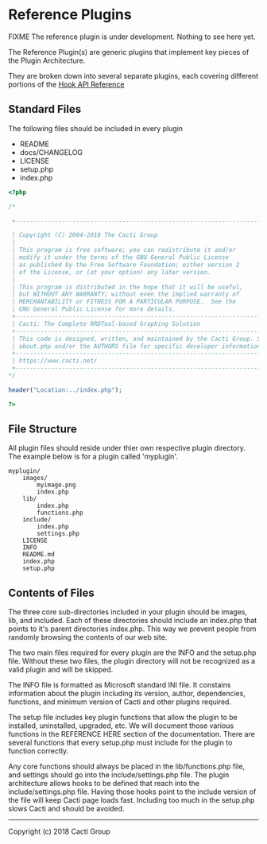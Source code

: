 # Reference Plugins

FIXME The reference plugin is under development.  Nothing to see here yet.

The Reference Plugin(s) are generic plugins that implement key pieces of the
Plugin Architecture.

They are broken down into several separate plugins, each covering different
portions of the [Hook API Reference](Plugin-Hook-API-Ref.md)

## Standard Files

The following files should be included in every plugin

* README
* docs/CHANGELOG
* LICENSE
* setup.php
* index.php

```php
<?php

/*

 +-------------------------------------------------------------------------+

 | Copyright (C) 2004-2018 The Cacti Group                                 |
 |                                                                         |
 | This program is free software; you can redistribute it and/or           |
 | modify it under the terms of the GNU General Public License             |
 | as published by the Free Software Foundation; either version 2          |
 | of the License, or (at your option) any later version.                  |
 |                                                                         |
 | This program is distributed in the hope that it will be useful,         |
 | but WITHOUT ANY WARRANTY; without even the implied warranty of          |
 | MERCHANTABILITY or FITNESS FOR A PARTICULAR PURPOSE.  See the           |
 | GNU General Public License for more details.                            |
 +-------------------------------------------------------------------------+
 | Cacti: The Complete RRDTool-based Graphing Solution                     |
 +-------------------------------------------------------------------------+
 | This code is designed, written, and maintained by the Cacti Group. See  |
 | about.php and/or the AUTHORS file for specific developer information.   |
 +-------------------------------------------------------------------------+
 | https://www.cacti.net/                                                   |
 +-------------------------------------------------------------------------+
*/

header("Location:../index.php");

?>
```

## File Structure

All plugin files should reside under thier own respective plugin directory.  The example below is for a plugin called 'myplugin'.

```console
myplugin/
    images/
        myimage.png
        index.php
    lib/
        index.php
        functions.php
    include/
        index.php
        settings.php
    LICENSE
    INFO
    README.md
    index.php
    setup.php
```

## Contents of Files

The three core sub-directories included in your plugin should be images, lib, and included.  Each of these directories should include an index.php that points to it's parent directories index.php.  This way we prevent people from randomly browsing the contents of our web site.

The two main files required for every plugin are the INFO and the setup.php file.  Without these two files, the plugin directory will not be recognized as a valid plugin and will be skipped.

The INFO file is formatted as Microsoft standard INI file.  It constains information about the plugin including its version, author, dependencies, functions, and minimum version of Cacti and other plugins required.

The setup file includes key plugin functions that allow the plugin to be installed, uninstalled, upgraded, etc.  We will document those various functions in the REFERENCE HERE section of the documentation.  There are several functions that every setup.php must include for the plugin to function correctly.

Any core functions should always be placed in the lib/functions.php file, and settings should go into the include/settings.php file.  The plugin architecture allows hooks to be defined that reach into the include/settings.php file.  Having those hooks point to the include version of the file will keep Cacti page loads fast.  Including too much in the setup.php slows Cacti and should be avoided.

---
Copyright (c) 2018 Cacti Group

